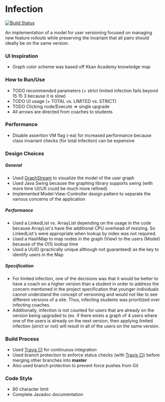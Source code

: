 # Infection
[![Build Status](https://travis-ci.org/RamV13/Infection.svg?branch=master)](https://travis-ci.org/RamV13/Infection)

An implementation of a model for user versioning focused on managing new feature rollouts while preserving the invariant that all pairs should ideally be on the same version.

### UI Inspiration
- Graph color scheme was based off Kkan Academy knowledge map

### How to Run/Use
- TODO recommended parameters (+ strict limited infection fails beyond 15 15 3 because it is slow)
- TODO UI usage (+ TOTAL vs. LIMITED vs. STRICT)
- TODO Clicking node/Execute => single upgrade
- All arrows are directed from coaches to students

### Performance
- Disable assertion VM flag (-ea) for increased performance because class invariant checks (for total infection) can be expensive

### Design Choices
##### General
- Used [GraphStream](http://graphstream-project.org/) to visualize the model of the user graph
- Used Java Swing because the graphing library supports swing (with more time UI/UX could be much more refined)
- Implemented Model-View-Controller design pattern to separate the various concerns of the application

##### Performance
- Used a LinkedList vs. ArrayList depending on the usage in the code because ArrayList's have the additional CPU overhead of resizing. So LinkedList's were appropriate when lookup by index was not required.
- Used a HashMap to map nodes in the graph (View) to the users (Model) because of the *O*(1) lookup time
- Used a UUID (practically unique although not guaranteed) as the key to identify users in the Map

##### Specification
- For limited infection, one of the decisions was that it would be better to have a coach on a higher version than a student in order to address the concern mentioned in the project specification that younger individuals cannot understand the concept of versioning and would not like to see different versions of a site. Thus, infecting students was prioritized over infecting coaches.
- Additionally, infection is not counted for users that are already on the version being upgraded to (ex. if there exists a graph of 4 users where one of the users is already on the next version, then applying limited infection (strict or not) will result in all of the users on the same version.

### Build Process
- Used [Travis CI](https://travis-ci.org/) for continuous integration
- Used branch protection to enforce status checks (with [Travis CI](https://travis-ci.org/)) before merging other branches into **master**
- Also used branch protection to prevent force pushes from Git

### Code Style
- 80 character limit
- Complete Javadoc documentation
